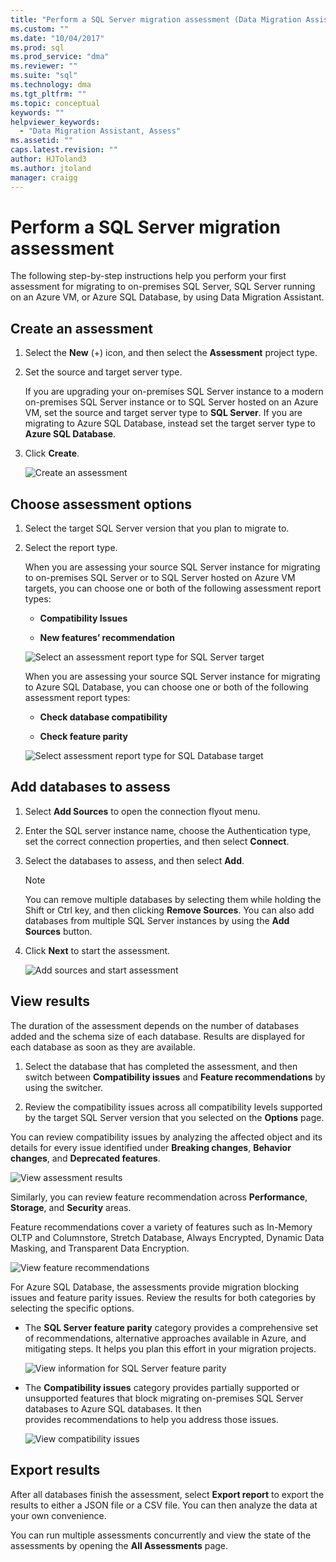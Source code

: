 ```yaml
---
title: "Perform a SQL Server migration assessment (Data Migration Assistant) | Microsoft Docs"
ms.custom: ""
ms.date: "10/04/2017"
ms.prod: sql
ms.prod_service: "dma"
ms.reviewer: ""
ms.suite: "sql"
ms.technology: dma
ms.tgt_pltfrm: ""
ms.topic: conceptual
keywords: ""
helpviewer_keywords: 
  - "Data Migration Assistant, Assess"
ms.assetid: ""
caps.latest.revision: ""
author: HJToland3
ms.author: jtoland
manager: craigg
---
```


# Perform a SQL Server migration assessment
The following step-by-step instructions help you perform your first assessment for migrating to on-premises SQL Server, SQL Server running on an Azure VM, or Azure SQL Database, by using Data Migration Assistant.

## Create an assessment

1.  Select the **New** (+) icon, and then select the **Assessment** project
    type.

2.  Set the source and target server type.

    If you are upgrading your on-premises SQL Server instance to a modern
    on-premises SQL Server instance or to SQL Server hosted on an Azure VM, set the
    source and target server type to **SQL Server**. If you are migrating
    to Azure SQL Database, instead set the target server type to **Azure
    SQL Database**.

3.  Click **Create**.

    ![Create an assessment](../dma/media/NewAssessment.png)

## Choose assessment options

1. Select the target SQL Server version that you plan to migrate to.

2. Select the report type.

   When you are assessing your source SQL Server instance for migrating to
    on-premises SQL Server or to SQL Server hosted on Azure VM targets,
    you can choose one or both of the following assessment report types:

    -   **Compatibility Issues**

    -   **New features’ recommendation**

    ![Select an assessment report type for SQL Server target](../dma/media/AssessmentTypes.png)

   When you are assessing your source SQL Server instance for migrating to Azure SQL
    Database, you can choose one or both of the following
    assessment report types:

    -   **Check database compatibility**

    -   **Check feature parity**

    ![Select assessment report type for SQL Database target](../dma/media/AssessmentTypes_Azure.png)

## Add databases to assess

1.  Select **Add Sources** to open the connection flyout menu.

2.  Enter the SQL server instance name, choose the Authentication type, set
    the correct connection properties, and then select **Connect**.

3.  Select the databases to assess, and then select **Add**.

    > [!NOTE] 
    > You can remove multiple databases by selecting
    > them while holding the Shift or Ctrl key, and then
    > clicking **Remove Sources**. You can also add databases from multiple
    > SQL Server instances by using the **Add Sources** button.

4.  Click **Next** to start the assessment.

    ![Add sources and start assessment](../dma/media/SelectDatabase.png)

## View results

The duration of the assessment depends on the number of databases added and the schema size of each database. Results are displayed for each database as soon as they are available.

1.  Select the database that has completed the assessment, and then switch
    between **Compatibility issues** and **Feature recommendations**
    by using the switcher.

2.  Review the compatibility issues across all compatibility levels
    supported by the target SQL Server version that you selected on the **Options**
    page.

You can review compatibility issues by analyzing the affected object and its details for every issue identified under **Breaking changes**, **Behavior changes**, and **Deprecated features**.

![View assessment results](../dma/media/ReviewResults.png)

Similarly, you can review feature recommendation across **Performance**, **Storage**, and **Security** areas.

Feature recommendations cover a variety of features such as In-Memory OLTP and Columnstore, Stretch Database, Always Encrypted, Dynamic Data Masking, and Transparent Data Encryption.

![View feature recommendations](../dma/media/FeatureRecommendations.png)

For Azure SQL Database, the assessments provide migration blocking issues and feature parity issues. Review the results for both categories by selecting the specific options.

- The **SQL Server feature parity** category provides a comprehensive set of recommendations, alternative approaches available in Azure, and mitigating steps. It helps you plan this effort in your migration projects.

  ![View information for SQL Server feature parity](../dma/media/SQLFeatureParity.png)

- The **Compatibility issues** category provides partially supported or unsupported features that block migrating on-premises SQL Server databases to Azure SQL databases. It then provides recommendations to help you address those issues.

  ![View compatibility issues](../dma/media/CompatibilityIssues.png)

## Export results

After all databases finish the assessment, select **Export report** to export the results to either a JSON file or a CSV file. You can then analyze the data at your own convenience.

You can run multiple assessments concurrently and view the state of the assessments by opening the **All Assessments** page.
